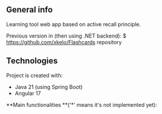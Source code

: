 ## General info
Learning tool web app based on active recall principle.



Previous version in (then using .NET backend):
$ https://github.com/xkelo/Flashcards repository

## Technologies
Project is created with:
* Java 21 (using Spring Boot)
* Angular 17

**Main functionalities **('*' means it's not implemented yet):

